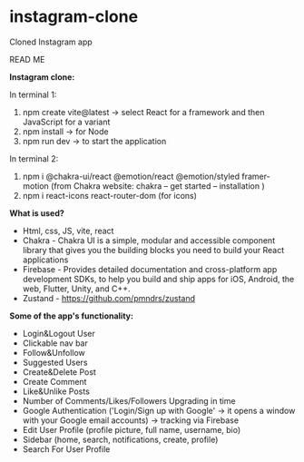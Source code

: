 # instagram-clone
 Cloned Instagram app

READ ME

**Instagram clone:**

In terminal 1: 
1.	npm create vite@latest -> select React for a framework and then JavaScript for a variant
2.	npm install -> for Node
3.	npm run dev -> to start the application
   
In terminal 2:
1.	npm i @chakra-ui/react @emotion/react @emotion/styled framer-motion (from Chakra website: chakra – get started – installation )
2.	npm i react-icons react-router-dom (for icons)


**What is used?**
- Html, css, JS, vite, react
- Chakra - Chakra UI is a simple, modular and accessible component library that gives you the building blocks you need to build your React applications
- Firebase - Provides detailed documentation and cross-platform app development SDKs, to help you build and ship apps for iOS, Android, the web, Flutter, Unity, and C++.
- Zustand - https://github.com/pmndrs/zustand


**Some of the app's functionality:**
-	Login&Logout User
-	Clickable nav bar
-	Follow&Unfollow
-	Suggested Users
-	Create&Delete Post
-	Create Comment
-	Like&Unlike Posts
-	Number of Comments/Likes/Followers Upgrading in time
-	Google Authentication ('Login/Sign up with Google' -> it opens a window with your Google email accounts) -> tracking via Firebase
-	Edit User Profile (profile picture, full name, username, bio)
-	Sidebar (home, search, notifications, create, profile)
-	Search For User Profile

